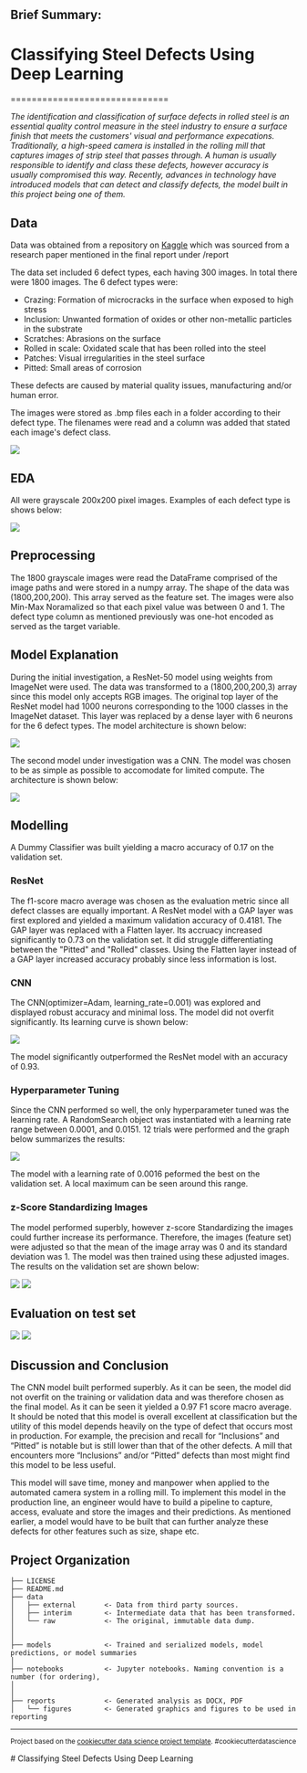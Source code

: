 ## Brief Summary:

# Classifying Steel Defects Using Deep Learning
==============================

_The identification and classification of surface defects in rolled steel is an essential quality control measure in the steel industry to ensure a surface finish that meets the customers' visual and performance expecations. Traditionally, a high-speed camera is installed in the rolling mill that captures images of strip steel that passes through. A human is usually responsible to identify and class these defects, however accuracy is usually compromised this way. Recently, advances in technology have introduced models that can detect and classify defects, the model built in this project being one of them._


## Data

Data was obtained from a repository on [Kaggle](https://www.kaggle.com/datasets/fantacher/neu-metal-surface-defects-data)
which was sourced from a research paper mentioned in the final report under /report

The data set included 6 defect types, each having 300 images. In total there were 1800 images. The 6 defect types were:
*	Crazing: Formation of microcracks in the surface when exposed to high stress
*	Inclusion: Unwanted formation of oxides or other non-metallic particles in the substrate
*	Scratches: Abrasions on the surface
*	Rolled in scale: Oxidated scale that has been rolled into the steel
*	Patches: Visual irregularities in the steel surface
*	Pitted: Small areas of corrosion

These defects are caused by material quality issues, manufacturing and/or human error.

The images were stored as .bmp files each in a folder according to their defect type. The filenames were read and a column was added that stated each image's defect class.

![](/reports/figures/data_example.png)


## EDA

All were grayscale 200x200 pixel images. Examples of each defect type is shows below:

![](/reports/figures/images_example.png)


## Preprocessing

The 1800 grayscale images were read the DataFrame comprised of the image paths and were stored in a numpy array. The shape of the data was (1800,200,200). This array served as the feature set. The images were also Min-Max Noramalized so that each pixel value was between 0 and 1. The defect type column as mentioned previously was one-hot encoded as served as the target variable.


## Model Explanation

During the initial investigation, a ResNet-50 model using weights from ImageNet were used. The data was transformed to a (1800,200,200,3) array since this model only accepts RGB images. The original top layer of the ResNet model had 1000 neurons corresponding to the 1000 classes in the ImageNet dataset. This layer was replaced by a dense layer with 6 neurons for the 6 defect types. The model architecture is shown below:

![](/reports/figures/resnet_map.png)

The second model under investigation was a CNN. The model was chosen to be as simple as possible to accomodate for limited compute. The architecture is shown below:

![](/reports/figures/cnn_map.png)


## Modelling

A Dummy Classifier was built yielding a macro accuracy of 0.17 on the validation set.

### ResNet
The f1-score macro average was chosen as the evaluation metric since all defect classes are equally important. A ResNet model with a GAP layer was first explored and yielded a maximum validation accuracy of 0.4181. The GAP layer was replaced with a Flatten layer. Its accruacy increased significantly to 0.73 on the validation set. It did struggle differentiating between the "Pitted" and "Rolled" classes. Using the Flatten layer instead of a GAP layer increased accuracy probably since less information is lost.

### CNN
The CNN(optimizer=Adam, learning_rate=0.001) was explored and displayed robust accuracy and minimal loss. The model did not overfit significantly. Its learning curve is shown below:

![](/reports/figures/train_val_graph_cnn.png)

The model significantly outperformed the ResNet model with an accuracy of 0.93.

### Hyperparameter Tuning

Since the CNN performed so well, the only hyperparameter tuned was the learning rate. A RandomSearch object was instantiated with a learning rate range between 0.0001, and 0.0151. 12 trials were performed and the graph below summarizes the results:

![](/reports/figures/acc_plot.png)

The model with a learning rate of 0.0016 peformed the best on the validation set. A local maximum can be seen around this range.

### z-Score Standardizing Images

The model performed superbly, however z-score Standardizing the images could further increase its performance. Therefore, the images (feature set) were adjusted so that the mean of the image array was 0 and its standard deviation was 1. The model was then trained using these adjusted images. The results on the validation set are shown below:

![](/reports/figures/classification_report/class_norm_cnn.png)
![](/reports/figures/confusion_matrix/conmat_norm_cnn.png)

## Evaluation on test set

![](/reports/figures/classification_report/class_test.png)
![](/reports/figures/confusion_matrix/conmat_test.png)


## Discussion and Conclusion

The CNN model built performed superbly. As it can be seen, the model did not overfit on the training or validation data and was therefore chosen as the final model. As it can be seen it yielded a 0.97 F1 score macro average. It should be noted that this model is overall excellent at classification but the utility of this model depends heavily on the type of defect that occurs most in production. For example, the precision and recall for “Inclusions” and “Pitted” is notable but is still lower than that of the other defects. A mill that encounters more “Inclusions” and/or “Pitted” defects than most might find this model to be less useful. 

This model will save time, money and manpower when applied to the automated camera system in a rolling mill. To implement this model in the production line, an engineer would have to build a pipeline to capture, access, evaluate and store the images and their predictions. As mentioned earlier, a model would have to be built that can further analyze these defects for other features such as size, shape etc.


Project Organization
------------

    ├── LICENSE
    ├── README.md          
    ├── data
    │   ├── external       <- Data from third party sources.
    │   ├── interim        <- Intermediate data that has been transformed.
    │   └── raw            <- The original, immutable data dump.
    │
    │
    ├── models             <- Trained and serialized models, model predictions, or model summaries
    │
    ├── notebooks          <- Jupyter notebooks. Naming convention is a number (for ordering),
    │          
    │
    ├── reports            <- Generated analysis as DOCX, PDF
    │   └── figures        <- Generated graphics and figures to be used in reporting

--------

<p><small>Project based on the <a target="_blank" href="https://drivendata.github.io/cookiecutter-data-science/">cookiecutter data science project template</a>. #cookiecutterdatascience</small></p>
# Classifying Steel Defects Using Deep Learning

